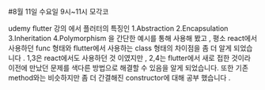 #8월 11일 수요일 9시~11시 모각코

udemy flutter 강의 에서
플러터의 특징인
1.Abstraction 2.Encapsulation 3.Inheritation 4.Polymorphism
을 간단한 예시를 통해 사용해 봤고 ,
평소 react에서 사용하던 func 형태와 flutter에서 사용하는 class 형태의 차이점을 좀 더 알게 되었습니다 .
1,3은 react에서도 사용하던 것 이였지만 , 2,4는 flutter에서 새로 접한 것이라 이전에 만났던 문제를
색다른 방법으로 해결할 수 있음을 알게 되었습니다.
또한 기존 method와는 비슷하지만 좀 더 간결해진 constructor에 대해 공부 했습니다 .